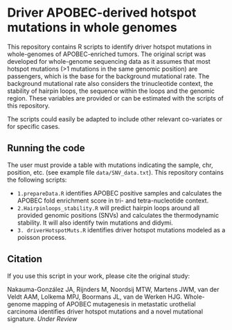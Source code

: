 # Driver APOBEC-derived hotspot mutations in whole genomes 

This repository contains R scripts to identify driver hotspot mutations in whole-genomes of APOBEC-enriched tumors. The original script was developed for whole-genome sequencing data as it assumes that most hotspot mutations (>1 mutations in the same genomic position) are passengers, which is the base for the background mutational rate. The background mutational rate also considers the trinucleotide context, the stability of hairpin loops, the sequence within the loops and the genomic region. These variables are provided or can be estimated with the scripts of this repository.

The scripts could easily be adapted to include other relevant co-variates or for specific cases. 


## Running the code
The user must provide a table with mutations indicating the sample, chr, position, etc. (see example file `data/SNV_data.txt`). This repository contains the following scripts:

- `1.prepareData.R` identifies APOBEC positive samples and calculates the APOBEC fold enrichment score in tri- and tetra-nucleotide context.
- `2.Hairpinloops_stability.R` will predict hairpin loops around all provided genomic positions (SNVs) and calculates the thermodynamic stability. It will also identify twin mutations and didymi.
- `3. driverHotspotMuts.R` identifies driver hotspot mutations modeled as a poisson process.


## Citation

If you use this script in your work, please cite the original study:

Nakauma-González JA, Rijnders M, Noordsij MTW, Martens JWM, van der Veldt AAM, Lolkema MPJ, Boormans JL, van de Werken HJG. Whole-genome mapping of APOBEC mutagenesis in metastatic urothelial carcinoma identifies driver hotspot mutations and a  novel mutational signature. *Under Review*

